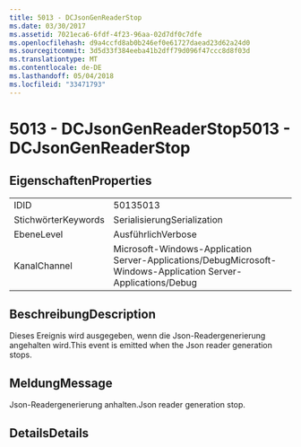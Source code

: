 ```yaml
---
title: 5013 - DCJsonGenReaderStop
ms.date: 03/30/2017
ms.assetid: 7021eca6-6fdf-4f23-96aa-02d7df0c7dfe
ms.openlocfilehash: d9a4ccfd8ab0b246ef0e61727daead23d62a24d0
ms.sourcegitcommit: 3d5d33f384eeba41b2dff79d096f47ccc8d8f03d
ms.translationtype: MT
ms.contentlocale: de-DE
ms.lasthandoff: 05/04/2018
ms.locfileid: "33471793"
---
```

# <a name="5013---dcjsongenreaderstop"></a><span data-ttu-id="611bd-102">5013 - DCJsonGenReaderStop</span><span class="sxs-lookup"><span data-stu-id="611bd-102">5013 - DCJsonGenReaderStop</span></span>
## <a name="properties"></a><span data-ttu-id="611bd-103">Eigenschaften</span><span class="sxs-lookup"><span data-stu-id="611bd-103">Properties</span></span>  
  
|||  
|-|-|  
|<span data-ttu-id="611bd-104">ID</span><span class="sxs-lookup"><span data-stu-id="611bd-104">ID</span></span>|<span data-ttu-id="611bd-105">5013</span><span class="sxs-lookup"><span data-stu-id="611bd-105">5013</span></span>|  
|<span data-ttu-id="611bd-106">Stichwörter</span><span class="sxs-lookup"><span data-stu-id="611bd-106">Keywords</span></span>|<span data-ttu-id="611bd-107">Serialisierung</span><span class="sxs-lookup"><span data-stu-id="611bd-107">Serialization</span></span>|  
|<span data-ttu-id="611bd-108">Ebene</span><span class="sxs-lookup"><span data-stu-id="611bd-108">Level</span></span>|<span data-ttu-id="611bd-109">Ausführlich</span><span class="sxs-lookup"><span data-stu-id="611bd-109">Verbose</span></span>|  
|<span data-ttu-id="611bd-110">Kanal</span><span class="sxs-lookup"><span data-stu-id="611bd-110">Channel</span></span>|<span data-ttu-id="611bd-111">Microsoft-Windows-Application Server-Applications/Debug</span><span class="sxs-lookup"><span data-stu-id="611bd-111">Microsoft-Windows-Application Server-Applications/Debug</span></span>|  
  
## <a name="description"></a><span data-ttu-id="611bd-112">Beschreibung</span><span class="sxs-lookup"><span data-stu-id="611bd-112">Description</span></span>  
 <span data-ttu-id="611bd-113">Dieses Ereignis wird ausgegeben, wenn die Json-Readergenerierung angehalten wird.</span><span class="sxs-lookup"><span data-stu-id="611bd-113">This event is emitted when the Json reader generation stops.</span></span>  
  
## <a name="message"></a><span data-ttu-id="611bd-114">Meldung</span><span class="sxs-lookup"><span data-stu-id="611bd-114">Message</span></span>  
 <span data-ttu-id="611bd-115">Json-Readergenerierung anhalten.</span><span class="sxs-lookup"><span data-stu-id="611bd-115">Json reader generation stop.</span></span>  
  
## <a name="details"></a><span data-ttu-id="611bd-116">Details</span><span class="sxs-lookup"><span data-stu-id="611bd-116">Details</span></span>
